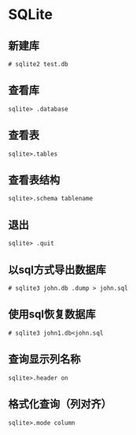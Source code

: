 # SQLite

## 新建库
` # sqlite2 test.db `
## 查看库
`sqlite> .database`
## 查看表
`sqlite>.tables`
## 查看表结构
`sqlite>.schema tablename`
## 退出
`sqlite> .quit`
## 以sql方式导出数据库
`# sqlite3 john.db .dump > john.sql`
## 使用sql恢复数据库
`# sqlite3 john1.db<john.sql`
## 查询显示列名称
`sqlite>.header on`
## 格式化查询（列对齐）
`sqlite>.mode column`
